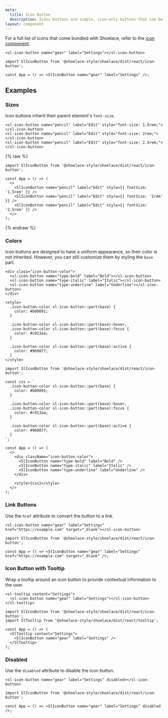 ```yaml
---
meta:
  title: Icon Button
  description: Icons buttons are simple, icon-only buttons that can be used for actions and in toolbars.
layout: component
---
```


For a full list of icons that come bundled with Shoelace, refer to the [icon component](/components/icon).

```html:preview
<sl-icon-button name="gear" label="Settings"></sl-icon-button>
```

```jsx:react
import SlIconButton from '@shoelace-style/shoelace/dist/react/icon-button';

const App = () => <SlIconButton name="gear" label="Settings" />;
```

## Examples

### Sizes

Icon buttons inherit their parent element's `font-size`.

```html:preview
<sl-icon-button name="pencil" label="Edit" style="font-size: 1.5rem;"></sl-icon-button>
<sl-icon-button name="pencil" label="Edit" style="font-size: 2rem;"></sl-icon-button>
<sl-icon-button name="pencil" label="Edit" style="font-size: 2.5rem;"></sl-icon-button>
```

{% raw %}

```jsx:react
import SlIconButton from '@shoelace-style/shoelace/dist/react/icon-button';

const App = () => (
  <>
    <SlIconButton name="pencil" label="Edit" style={{ fontSize: '1.5rem' }} />
    <SlIconButton name="pencil" label="Edit" style={{ fontSize: '2rem' }} />
    <SlIconButton name="pencil" label="Edit" style={{ fontSize: '2.5rem' }} />
  </>
);
```

{% endraw %}

### Colors

Icon buttons are designed to have a uniform appearance, so their color is not inherited. However, you can still customize them by styling the `base` part.

```html:preview
<div class="icon-button-color">
  <sl-icon-button name="type-bold" label="Bold"></sl-icon-button>
  <sl-icon-button name="type-italic" label="Italic"></sl-icon-button>
  <sl-icon-button name="type-underline" label="Underline"></sl-icon-button>
</div>

<style>
  .icon-button-color sl-icon-button::part(base) {
    color: #b00091;
  }

  .icon-button-color sl-icon-button::part(base):hover,
  .icon-button-color sl-icon-button::part(base):focus {
    color: #c913aa;
  }

  .icon-button-color sl-icon-button::part(base):active {
    color: #960077;
  }
</style>
```

```jsx:react
import SlIconButton from '@shoelace-style/shoelace/dist/react/icon-button';

const css = `
  .icon-button-color sl-icon-button::part(base) {
    color: #b00091;
  }

  .icon-button-color sl-icon-button::part(base):hover,
  .icon-button-color sl-icon-button::part(base):focus {
    color: #c913aa;
  }

  .icon-button-color sl-icon-button::part(base):active {
    color: #960077;
  }
`;

const App = () => (
  <>
    <div className="icon-button-color">
      <SlIconButton name="type-bold" label="Bold" />
      <SlIconButton name="type-italic" label="Italic" />
      <SlIconButton name="type-underline" label="Underline" />
    </div>

    <style>{css}</style>
  </>
);
```

### Link Buttons

Use the `href` attribute to convert the button to a link.

```html:preview
<sl-icon-button name="gear" label="Settings" href="https://example.com" target="_blank"></sl-icon-button>
```

```jsx:react
import SlIconButton from '@shoelace-style/shoelace/dist/react/icon-button';

const App = () => <SlIconButton name="gear" label="Settings" href="https://example.com" target="_blank" />;
```

### Icon Button with Tooltip

Wrap a tooltip around an icon button to provide contextual information to the user.

```html:preview
<sl-tooltip content="Settings">
  <sl-icon-button name="gear" label="Settings"></sl-icon-button>
</sl-tooltip>
```

```jsx:react
import SlIconButton from '@shoelace-style/shoelace/dist/react/icon-button';
import SlTooltip from '@shoelace-style/shoelace/dist/react/tooltip';

const App = () => (
  <SlTooltip content="Settings">
    <SlIconButton name="gear" label="Settings" />
  </SlTooltip>
);
```

### Disabled

Use the `disabled` attribute to disable the icon button.

```html:preview
<sl-icon-button name="gear" label="Settings" disabled></sl-icon-button>
```

```jsx:react
import SlIconButton from '@shoelace-style/shoelace/dist/react/icon-button';

const App = () => <SlIconButton name="gear" label="Settings" disabled />;
```
